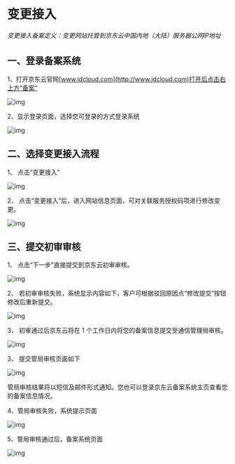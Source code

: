 # 变更接入

###### 变更接入备案定义：变更网站托管到京东云中国内地（大陆）服务器公网IP地址

## 一、登录备案系统

1、打开京东云官网[www.jdcloud.com](http://www.jdcloud.com)打开后点击右上方“备案”

![img](https://github.com/jdcloudcom/cn/blob/edit/documentation/Domain-Name-%26-License/Image-Domain/ZMC-Image-Domain/zmc-image_ICP-License-Service_Introduction-cn-shouyedatu.png)

2、显示登录页面，选择您可登录的方式登录系统

![img](https://github.com/jdcloudcom/cn/blob/edit/documentation/Domain-Name-%26-License/Image-Domain/ZMC-Image-Domain/zmc-image_ICP-License-Service_Introduction-cn-login.png)

## 二、选择变更接入流程

1、 点击“变更接入”

![img](https://github.com/jdcloudcom/cn/blob/joytaobao-beian-2020032802/image/ICP-License-Service/Change-access-cn-3.png)

2、 点击“变更接入”后，进入网站信息页面，可对关联服务授权码项进行修改变更。

![img](https://github.com/jdcloudcom/cn/blob/joytaobao-beian-2020032802/image/ICP-License-Service/Change-access-cn-4.png)

## 三、提交初审审核

1、 点击“下一步”直接提交到京东云初审审核。

![img](https://github.com/jdcloudcom/cn/blob/joytaobao-beian-2020032802/image/ICP-License-Service/Change-access-cn-5.png)

2、 若初审审核失败，系统显示内容如下，客户可根据驳回原因点“修改提交”按钮修改后重新提交。

![img](https://github.com/jdcloudcom/cn/blob/joytaobao-beian-2020032802/image/ICP-License-Service/Change-access-cn-6.png)

3、  初审通过后京东云将在 1 个工作日内将您的备案信息提交至通信管理局审核。

![img](https://github.com/jdcloudcom/cn/blob/joytaobao-beian-2020032802/image/ICP-License-Service/Change-access-cn-7.png)

3、 提交管局审核页面如下

![img](https://github.com/jdcloudcom/cn/blob/joytaobao-beian-2020032802/image/ICP-License-Service/Change-access-cn-8.png)

管局审核结果将以短信及邮件形式通知。您也可以登录京东云备案系统主页查看您的备案信息情况。

4、管局审核失败，系统提示页面

![img](https://github.com/jdcloudcom/cn/blob/joytaobao-beian-2020032802/image/ICP-License-Service/Change-access-cn-9.png)

5、管局审核通过后，备案系统页面

![img](https://github.com/jdcloudcom/cn/blob/joytaobao-beian-2020032802/image/ICP-License-Service/Change-access-cn-10.png)
